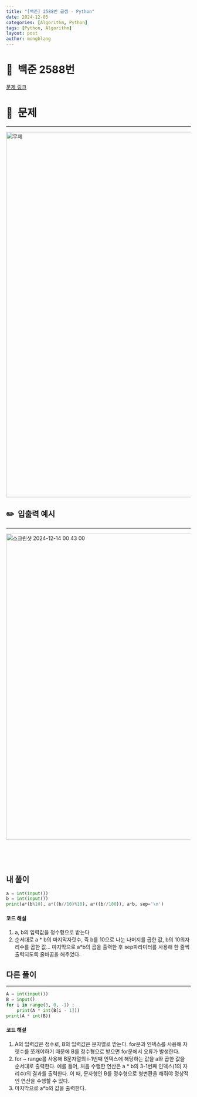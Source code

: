 ```yaml
---
title: "[백준] 2588번 곱셈 - Python"
date: 2024-12-05  
categories: [Algorithm, Python]
tags: [Python, Algorithm]
layout: post
author: mongblang
---
```

# 📌&nbsp; **백준 2588번**
[문제 링크](https://www.acmicpc.net/problem/2588)  

# 📝&nbsp; **문제**
---
<img width="996" alt="무제" src="https://github.com/user-attachments/assets/c897d2ae-f898-4cbf-a948-477a1299923d" />

## ✏️&nbsp; **입출력 예시**
---
<img width="835" alt="스크린샷 2024-12-14 00 43 00" src="https://github.com/user-attachments/assets/f4b49aca-6f19-48e4-a54c-512dbcaa8dce" />



&nbsp;  

&nbsp;   
   


## **내 풀이**  

```python
a = int(input())
b = int(input())
print(a*(b%10), a*((b//10)%10), a*((b//100)), a*b, sep='\n')
```

#### **코드 해설**
1. a, b의 입력값을 정수형으로 받는다
2. 순서대로 a * b의 마지막자릿수, 즉 b를 10으로 나눈 나머지를 곱한 값, b의 10의자리수를 곱한 값... 마지막으로 a*b의 곱을 출력한 후 sep파라미터를 사용해 한 줄씩 출력되도록 줄바꿈을 해주었다.


## **다른 풀이**   
---

```python
A = int(input())
B = input()  
for i in range(3, 0, -1) :
    print(A * int(B[i - 1]))
print(A * int(B))
```

#### **코드 해설**
1. A의 입력값은 정수로, B의 입력값은 문자열로 받는다. for문과 인덱스를 사용해 자릿수를 쪼개야하기 때문에 B를 정수형으로 받으면 for문에서 오류가 발생한다. 
2. for ~ range를 사용해 B문자열의 i-1번째 인덱스에 해당하는 값을 a와 곱한 값을 순서대로 출력한다. 예를 들어, 처음 수행한 연산은 a * b의 3-1번째 인덱스(1의 자리수)의 결과를 출력한다. 이 때, 문자형인 B를 정수형으로 형변환을 해줘야 정상적인 연산을 수행할 수 있다. 
3. 마지막으로 a*b의 값을 출력한다.
